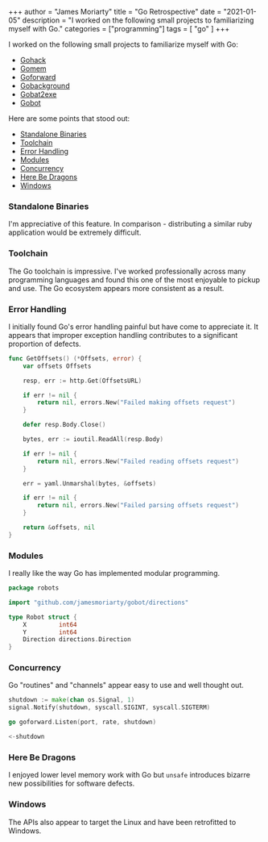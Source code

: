 +++
author = "James Moriarty"
title = "Go Retrospective"
date = "2021-01-05"
description = "I worked on the following small projects to familiarizing myself with Go."
categories = ["programming"]
tags = [
  "go"
]
+++

I worked on the following small projects to familiarize myself with Go:

- [Gohack](https://github.com/jamesmoriarty/gohack)
- [Gomem](https://github.com/jamesmoriarty/gomem)
- [Goforward](https://github.com/jamesmoriarty/goforward)
- [Gobackground](https://github.com/jamesmoriarty/gobackground)
- [Gobat2exe](https://github.com/jamesmoriarty/gobat2exe)
- [Gobot](https://github.com/jamesmoriarty/gobot)

Here are some points that stood out:

- [Standalone Binaries](#standalone-binaries)
- [Toolchain](#toolchain)
- [Error Handling](#error-handling)
- [Modules](#modules)
- [Concurrency](#concurrency)
- [Here Be Dragons](#here-be-dragons)
- [Windows](#windows)

### Standalone Binaries

I'm appreciative of this feature. In comparison - distributing a similar ruby application would be extremely difficult.

### Toolchain

The Go toolchain is impressive. I've worked professionally across many programming languages and found this one of the most enjoyable to pickup and use. The Go ecosystem appears more consistent as a result.

### Error Handling

I initially found Go's error handling painful but have come to appreciate it. It appears that improper exception handling contributes to a significant proportion of defects.

```go
func GetOffsets() (*Offsets, error) {
	var offsets Offsets

	resp, err := http.Get(OffsetsURL)

	if err != nil {
		return nil, errors.New("Failed making offsets request")
	}

	defer resp.Body.Close()

	bytes, err := ioutil.ReadAll(resp.Body)

	if err != nil {
		return nil, errors.New("Failed reading offsets request")
	}

	err = yaml.Unmarshal(bytes, &offsets)

	if err != nil {
		return nil, errors.New("Failed parsing offsets request")
	}

	return &offsets, nil
}
```

### Modules

I really like the way Go has implemented modular programming.

```go
package robots

import "github.com/jamesmoriarty/gobot/directions"

type Robot struct {
	X         int64
	Y         int64
	Direction directions.Direction
}
```

### Concurrency

Go "routines" and "channels" appear easy to use and well thought out.

```go
shutdown := make(chan os.Signal, 1)
signal.Notify(shutdown, syscall.SIGINT, syscall.SIGTERM)

go goforward.Listen(port, rate, shutdown)

<-shutdown
```

### Here Be Dragons

I enjoyed lower level memory work with Go but `unsafe` introduces bizarre new possibilities for software defects.

### Windows

The APIs also appear to target the Linux and have been retrofitted to Windows.
